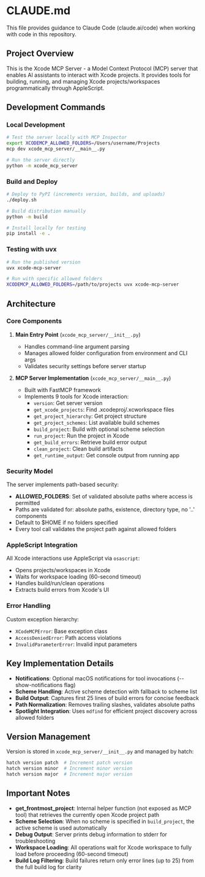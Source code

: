 # CLAUDE.md

This file provides guidance to Claude Code (claude.ai/code) when working with code in this repository.

## Project Overview

This is the Xcode MCP Server - a Model Context Protocol (MCP) server that enables AI assistants to interact with Xcode projects. It provides tools for building, running, and managing Xcode projects/workspaces programmatically through AppleScript.

## Development Commands

### Local Development
```bash
# Test the server locally with MCP Inspector
export XCODEMCP_ALLOWED_FOLDERS=/Users/username/Projects
mcp dev xcode_mcp_server/__main__.py

# Run the server directly
python -m xcode_mcp_server
```

### Build and Deploy
```bash
# Deploy to PyPI (increments version, builds, and uploads)
./deploy.sh

# Build distribution manually
python -m build

# Install locally for testing
pip install -e .
```

### Testing with uvx
```bash
# Run the published version
uvx xcode-mcp-server

# Run with specific allowed folders
XCODEMCP_ALLOWED_FOLDERS=/path/to/projects uvx xcode-mcp-server
```

## Architecture

### Core Components

1. **Main Entry Point** (`xcode_mcp_server/__init__.py`)
   - Handles command-line argument parsing
   - Manages allowed folder configuration from environment and CLI args
   - Validates security settings before server startup

2. **MCP Server Implementation** (`xcode_mcp_server/__main__.py`)
   - Built with FastMCP framework
   - Implements 9 tools for Xcode interaction:
     - `version`: Get server version
     - `get_xcode_projects`: Find .xcodeproj/.xcworkspace files
     - `get_project_hierarchy`: Get project structure
     - `get_project_schemes`: List available build schemes
     - `build_project`: Build with optional scheme selection
     - `run_project`: Run the project in Xcode
     - `get_build_errors`: Retrieve build error output
     - `clean_project`: Clean build artifacts
     - `get_runtime_output`: Get console output from running app

### Security Model

The server implements path-based security:
- **ALLOWED_FOLDERS**: Set of validated absolute paths where access is permitted
- Paths are validated for: absolute paths, existence, directory type, no '..' components
- Default to $HOME if no folders specified
- Every tool call validates the project path against allowed folders

### AppleScript Integration

All Xcode interactions use AppleScript via `osascript`:
- Opens projects/workspaces in Xcode
- Waits for workspace loading (60-second timeout)
- Handles build/run/clean operations
- Extracts build errors from Xcode's UI

### Error Handling

Custom exception hierarchy:
- `XCodeMCPError`: Base exception class
- `AccessDeniedError`: Path access violations
- `InvalidParameterError`: Invalid input parameters

## Key Implementation Details

- **Notifications**: Optional macOS notifications for tool invocations (--show-notifications flag)
- **Scheme Handling**: Active scheme detection with fallback to scheme list
- **Build Output**: Captures first 25 lines of build errors for concise feedback
- **Path Normalization**: Removes trailing slashes, validates absolute paths
- **Spotlight Integration**: Uses `mdfind` for efficient project discovery across allowed folders

## Version Management

Version is stored in `xcode_mcp_server/__init__.py` and managed by hatch:
```bash
hatch version patch  # Increment patch version
hatch version minor  # Increment minor version
hatch version major  # Increment major version
```

## Important Notes

- **get_frontmost_project**: Internal helper function (not exposed as MCP tool) that retrieves the currently open Xcode project path
- **Scheme Selection**: When no scheme is specified in `build_project`, the active scheme is used automatically
- **Debug Output**: Server prints debug information to stderr for troubleshooting
- **Workspace Loading**: All operations wait for Xcode workspace to fully load before proceeding (60-second timeout)
- **Build Log Filtering**: Build failures return only error lines (up to 25) from the full build log for clarity